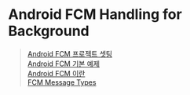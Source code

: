 # Android FCM Handling for Background
> [Android FCM 프로젝트 셋팅](https://devgeek.tistory.com/5)</br>
> [Android FCM 기본 예제](https://devgeek.tistory.com/6)</br>
> [Android FCM 이란]()</br>
> [FCM Message Types]()</br>
